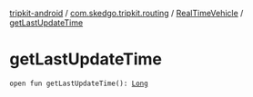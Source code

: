 [tripkit-android](../../index.md) / [com.skedgo.tripkit.routing](../index.md) / [RealTimeVehicle](index.md) / [getLastUpdateTime](./get-last-update-time.md)

# getLastUpdateTime

`open fun getLastUpdateTime(): `[`Long`](https://kotlinlang.org/api/latest/jvm/stdlib/kotlin/-long/index.html)